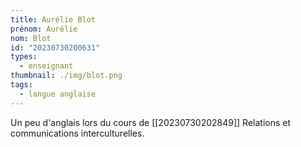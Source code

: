 ```yaml
---
title: Aurélie Blot
prénom: Aurélie
nom: Blot
id: "20230730200631"
types:
  - enseignant
thumbnail: ./img/blot.png
tags:
  - langue anglaise
---
```


Un peu d'anglais lors du cours de [[20230730202849]] Relations et communications interculturelles.